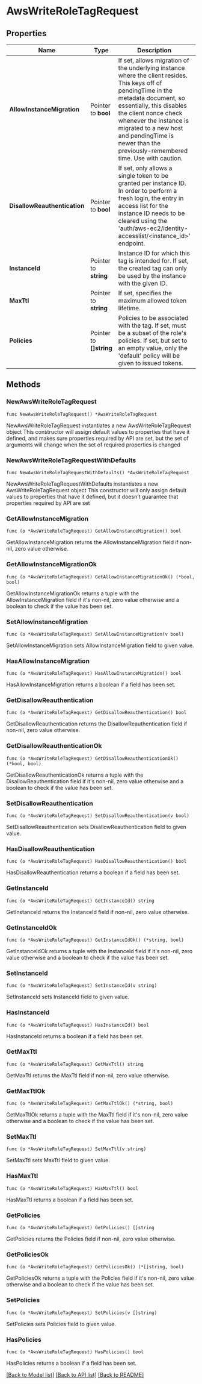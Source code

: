 # AwsWriteRoleTagRequest


## Properties

Name | Type | Description | Notes
------------ | ------------- | ------------- | -------------
**AllowInstanceMigration** | Pointer to **bool** | If set, allows migration of the underlying instance where the client resides. This keys off of pendingTime in the metadata document, so essentially, this disables the client nonce check whenever the instance is migrated to a new host and pendingTime is newer than the previously-remembered time. Use with caution. | [optional] [default to false]
**DisallowReauthentication** | Pointer to **bool** | If set, only allows a single token to be granted per instance ID. In order to perform a fresh login, the entry in access list for the instance ID needs to be cleared using the &#x27;auth/aws-ec2/identity-accesslist/&lt;instance_id&gt;&#x27; endpoint. | [optional] [default to false]
**InstanceId** | Pointer to **string** | Instance ID for which this tag is intended for. If set, the created tag can only be used by the instance with the given ID. | [optional] 
**MaxTtl** | Pointer to **string** | If set, specifies the maximum allowed token lifetime. | [optional] [default to "0"]
**Policies** | Pointer to **[]string** | Policies to be associated with the tag. If set, must be a subset of the role&#x27;s policies. If set, but set to an empty value, only the &#x27;default&#x27; policy will be given to issued tokens. | [optional] 



## Methods


### NewAwsWriteRoleTagRequest

`func NewAwsWriteRoleTagRequest() *AwsWriteRoleTagRequest`

NewAwsWriteRoleTagRequest instantiates a new AwsWriteRoleTagRequest object
This constructor will assign default values to properties that have it defined,
and makes sure properties required by API are set, but the set of arguments
will change when the set of required properties is changed

### NewAwsWriteRoleTagRequestWithDefaults

`func NewAwsWriteRoleTagRequestWithDefaults() *AwsWriteRoleTagRequest`

NewAwsWriteRoleTagRequestWithDefaults instantiates a new AwsWriteRoleTagRequest object
This constructor will only assign default values to properties that have it defined,
but it doesn't guarantee that properties required by API are set


### GetAllowInstanceMigration

`func (o *AwsWriteRoleTagRequest) GetAllowInstanceMigration() bool`

GetAllowInstanceMigration returns the AllowInstanceMigration field if non-nil, zero value otherwise.

### GetAllowInstanceMigrationOk

`func (o *AwsWriteRoleTagRequest) GetAllowInstanceMigrationOk() (*bool, bool)`

GetAllowInstanceMigrationOk returns a tuple with the AllowInstanceMigration field if it's non-nil, zero value otherwise
and a boolean to check if the value has been set.

### SetAllowInstanceMigration

`func (o *AwsWriteRoleTagRequest) SetAllowInstanceMigration(v bool)`

SetAllowInstanceMigration sets AllowInstanceMigration field to given value.


### HasAllowInstanceMigration

`func (o *AwsWriteRoleTagRequest) HasAllowInstanceMigration() bool`

HasAllowInstanceMigration returns a boolean if a field has been set.




### GetDisallowReauthentication

`func (o *AwsWriteRoleTagRequest) GetDisallowReauthentication() bool`

GetDisallowReauthentication returns the DisallowReauthentication field if non-nil, zero value otherwise.

### GetDisallowReauthenticationOk

`func (o *AwsWriteRoleTagRequest) GetDisallowReauthenticationOk() (*bool, bool)`

GetDisallowReauthenticationOk returns a tuple with the DisallowReauthentication field if it's non-nil, zero value otherwise
and a boolean to check if the value has been set.

### SetDisallowReauthentication

`func (o *AwsWriteRoleTagRequest) SetDisallowReauthentication(v bool)`

SetDisallowReauthentication sets DisallowReauthentication field to given value.


### HasDisallowReauthentication

`func (o *AwsWriteRoleTagRequest) HasDisallowReauthentication() bool`

HasDisallowReauthentication returns a boolean if a field has been set.




### GetInstanceId

`func (o *AwsWriteRoleTagRequest) GetInstanceId() string`

GetInstanceId returns the InstanceId field if non-nil, zero value otherwise.

### GetInstanceIdOk

`func (o *AwsWriteRoleTagRequest) GetInstanceIdOk() (*string, bool)`

GetInstanceIdOk returns a tuple with the InstanceId field if it's non-nil, zero value otherwise
and a boolean to check if the value has been set.

### SetInstanceId

`func (o *AwsWriteRoleTagRequest) SetInstanceId(v string)`

SetInstanceId sets InstanceId field to given value.


### HasInstanceId

`func (o *AwsWriteRoleTagRequest) HasInstanceId() bool`

HasInstanceId returns a boolean if a field has been set.




### GetMaxTtl

`func (o *AwsWriteRoleTagRequest) GetMaxTtl() string`

GetMaxTtl returns the MaxTtl field if non-nil, zero value otherwise.

### GetMaxTtlOk

`func (o *AwsWriteRoleTagRequest) GetMaxTtlOk() (*string, bool)`

GetMaxTtlOk returns a tuple with the MaxTtl field if it's non-nil, zero value otherwise
and a boolean to check if the value has been set.

### SetMaxTtl

`func (o *AwsWriteRoleTagRequest) SetMaxTtl(v string)`

SetMaxTtl sets MaxTtl field to given value.


### HasMaxTtl

`func (o *AwsWriteRoleTagRequest) HasMaxTtl() bool`

HasMaxTtl returns a boolean if a field has been set.




### GetPolicies

`func (o *AwsWriteRoleTagRequest) GetPolicies() []string`

GetPolicies returns the Policies field if non-nil, zero value otherwise.

### GetPoliciesOk

`func (o *AwsWriteRoleTagRequest) GetPoliciesOk() (*[]string, bool)`

GetPoliciesOk returns a tuple with the Policies field if it's non-nil, zero value otherwise
and a boolean to check if the value has been set.

### SetPolicies

`func (o *AwsWriteRoleTagRequest) SetPolicies(v []string)`

SetPolicies sets Policies field to given value.


### HasPolicies

`func (o *AwsWriteRoleTagRequest) HasPolicies() bool`

HasPolicies returns a boolean if a field has been set.









[[Back to Model list]](../README.md#documentation-for-models) [[Back to API list]](../README.md#documentation-for-api-endpoints) [[Back to README]](../README.md)


